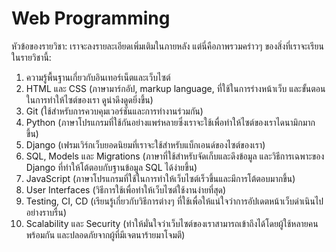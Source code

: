 # Web Programming

หัวข้อของรายวิชา: เราจะลงรายละเอียดเพิ่มเติมในภายหลัง แต่นี่คือภาพรวมคร่าวๆ ของสิ่งที่เราจะเรียนในรายวิชานี้:

1. ความรู้พื้นฐานเกี่ยวกับอินเทอร์เน็ตและเว็บไซต์
2. HTML และ CSS (ภาษามาร์กอัป, markup language, ที่ใช้ในการร่างหน้าเว็บ และขั้นตอนในการทำให้ไซต์ของเรา ดูน่าดึงดูดยิ่งขึ้น)
3. Git (ใช้สำหรับการควบคุมเวอร์ชันและการทำงานร่วมกัน)
4. Python (ภาษาโปรแกรมที่ใช้กันอย่างแพร่หลายซึ่งเราจะใช้เพื่อทำให้ไซต์ของเราไดนามิกมากขึ้น)
5. Django (เฟรมเวิร์กเว็บยอดนิยมที่เราจะใช้สำหรับแบ็กเอนด์ของไซต์ของเรา)
6. SQL, Models และ Migrations (ภาษาที่ใช้สำหรับจัดเก็บและดึงข้อมูล และวิธีการเฉพาะของ Django ที่ทำให้โต้ตอบกับฐานข้อมูล SQL ได้ง่ายขึ้น)
7. JavaScript (ภาษาโปรแกรมที่ใช้ในการทำให้เว็บไซต์เร็วขึ้นและมีการโต้ตอบมากขึ้น)
8. User Interfaces (วิธีการใช้เพื่อทำให้เว็บไซต์ใช้งานง่ายที่สุด)
9. Testing, CI, CD (เรียนรู้เกี่ยวกับวิธีการต่างๆ ที่ใช้เพื่อให้แน่ใจว่าการอัปเดตหน้าเว็บดำเนินไปอย่างราบรื่น)
10. Scalability และ Security (ทำให้มั่นใจว่าเว็บไซต์ของเราสามารถเข้าถึงได้โดยผู้ใช้หลายคนพร้อมกัน และปลอดภัยจากผู้ที่มีเจตนาร้ายมาโจมตี)
